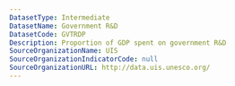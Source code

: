 ```yaml
---
DatasetType: Intermediate
DatasetName: Government R&D
DatasetCode: GVTRDP
Description: Proportion of GDP spent on government R&D
SourceOrganizationName: UIS
SourceOrganizationIndicatorCode: null
SourceOrganizationURL: http://data.uis.unesco.org/
---
```


